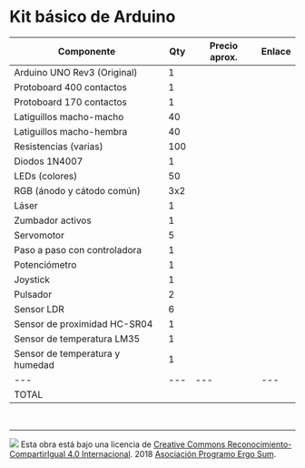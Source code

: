 # Kit básico de Arduino

| Componente                       | Qty | Precio aprox. | Enlace |
| ---                              | --- | ---           | ---    |
| Arduino UNO Rev3 (Original)      | 1   |               |  |
| Protoboard 400 contactos         | 1   |               |  |
| Protoboard 170 contactos         | 1   |               |  |
| Latiguillos macho-macho          | 40  |               |  |
| Latiguillos macho-hembra         | 40  |               |  |
| Resistencias (varias)            | 100 |               |  |
| Diodos 1N4007                    | 1   |               |  |
| LEDs (colores)                   | 50  |               |  |
| RGB (ánodo y cátodo común)       | 3x2 |               |  |
| Láser                            | 1   |               |  |
| Zumbador activos                 | 1   |               |  |
| Servomotor                       | 5   |               |  |
| Paso a paso con controladora     | 1   |               |  |
| Potenciómetro                    | 1   |               |  |
| Joystick                         | 1   |               |  |
| Pulsador                         | 2   |               |  |
| Sensor LDR                       | 6   |               |  |
| Sensor de proximidad HC-SR04     | 1   |               |  |
| Sensor de temperatura LM35       | 1   |               |  |
| Sensor de temperatura y humedad  | 1   |               |  |
| ---                              | --- | ---           | ---  |
| TOTAL                            |     |               |  |


<br>

***

<img src="http://i.creativecommons.org/l/by-sa/4.0/88x31.png" />
Esta obra está bajo una licencia de <a href="https://creativecommons.org/licenses/by-sa/4.0/deed.es_ES">Creative Commons Reconocimiento-CompartirIgual 4.0 Internacional</a>. 
2018 <a href="https://www.programoergosum.com">Asociación Programo Ergo Sum</a>.
